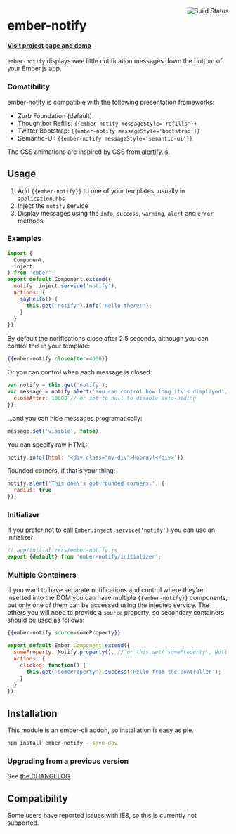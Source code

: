 [<img align='right' alt='Build Status' src='https://travis-ci.org/aexmachina/ember-notify.png'>](https://travis-ci.org/aexmachina/ember-notify)

# ember-notify

#### [Visit project page and demo](http://aexmachina.info/ember-notify)

`ember-notify` displays wee little notification messages down the bottom of your Ember.js app.

### Comatibility
 
ember-notify is compatible with the following presentation frameworks:

- Zurb Foundation (default)
- Thoughtbot Refills: `{{ember-notify messageStyle='refills'}}`
- Twitter Bootstrap: `{{ember-notify messageStyle='bootstrap'}}`
- Semantic-UI: `{{ember-notify messageStyle='semantic-ui'}}`

The CSS animations are inspired by CSS from [alertify.js](http://fabien-d.github.io/alertify.js/).

## Usage

1. Add `{{ember-notify}}` to one of your templates, usually in `application.hbs`
2. Inject the `notify` service
3. Display messages using the `info`, `success`, `warning`, `alert` and `error` methods
 
### Examples

```js
import {
  Component,
  inject
} from 'ember';
export default Component.extend({
  notify: inject.service('notify'),
  actions: {
    sayHello() {
      this.get('notify').info('Hello there!');
    }
  }
});
```

By default the notifications close after 2.5 seconds, although you can control this in your template:

```handlebars
{{ember-notify closeAfter=4000}}
```

Or you can control when each message is closed:

```js
var notify = this.get('notify');
var message = notify.alert('You can control how long it\'s displayed', {
  closeAfter: 10000 // or set to null to disable auto-hiding
});
```

...and you can hide messages programatically:

```js
message.set('visible', false);
```

You can specify raw HTML:

```js
notify.info({html: '<div class="my-div">Hooray!</div>'});
```

Rounded corners, if that's your thing:

```js
notify.alert('This one\'s got rounded corners.', {
  radius: true
});
```

### Initializer

If you prefer not to call `Ember.inject.service('notify')` you can use an initializer:

```js
// app/initializers/ember-notify.js
export {default} from 'ember-notify/initializer';
```

### Multiple Containers

If you want to have separate notifications and control where they're inserted into the DOM you can 
have multiple `{{ember-notify}}` components, but only one of them can be accessed using the injected service.
The others you will need to provide a `source` property, so secondary containers should be used as follows:

```hbs
{{ember-notify source=someProperty}} 
```

```js
export default Ember.Component.extend({
  someProperty: Notify.property(), // or this.set('someProperty', Notify.create())
  actions: {
    clicked: function() {
      this.get('someProperty').success('Hello from the controller');
    }
  }
});
```

## Installation

This module is an ember-cli addon, so installation is easy as pie.

```sh
npm install ember-notify --save-dev
```

### Upgrading from a previous version

See [the CHANGELOG](https://github.com/aexmachina/ember-notify/blob/master/CHANGELOG.md).

## Compatibility

Some users have reported issues with IE8, so this is currently not supported.
